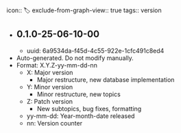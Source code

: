 icon:: 🏷️
exclude-from-graph-view:: true
tags:: version

- ## 0.1.0-25-06-10-00
	- uuid: 6a9534da-f45d-4c55-922e-1cfc491c8ed4
- Auto-generated. Do not modify manually.
- Format: X.Y.Z-yy-mm-dd-nn
	- X: Major version
		- Major restructure, new database implementation
	- Y: Minor version
		- Minor restructure, new topics
	- Z: Patch version
		- New subtopics, bug fixes, formatting
	- yy-mm-dd: Year-month-date released
	- nn: Version counter
